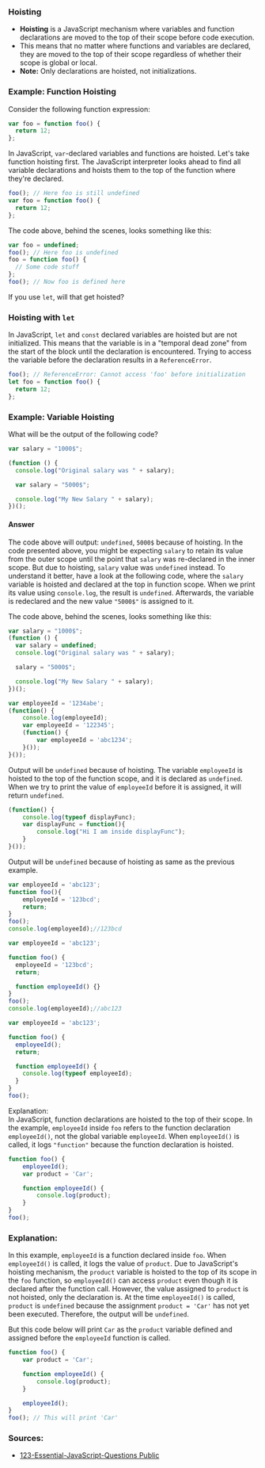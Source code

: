 
### Hoisting
- **Hoisting** is a JavaScript mechanism where variables and function declarations are moved to the top of their scope before code execution.
- This means that no matter where functions and variables are declared, they are moved to the top of their scope regardless of whether their scope is global or local.
- **Note:** Only declarations are hoisted, not initializations.

### Example: Function Hoisting

Consider the following function expression:

```javascript
var foo = function foo() {
  return 12;
};
```

In JavaScript, `var`-declared variables and functions are hoisted. Let's take function hoisting first. The JavaScript interpreter looks ahead to find all variable declarations and hoists them to the top of the function where they're declared.

```javascript
foo(); // Here foo is still undefined
var foo = function foo() {
  return 12;
};
```

The code above, behind the scenes, looks something like this:

```javascript
var foo = undefined;
foo(); // Here foo is undefined
foo = function foo() {
  // Some code stuff
};
foo(); // Now foo is defined here
```

If you use `let`, will that get hoisted?

### Hoisting with `let`

In JavaScript, `let` and `const` declared variables are hoisted but are not initialized. This means that the variable is in a "temporal dead zone" from the start of the block until the declaration is encountered. Trying to access the variable before the declaration results in a `ReferenceError`.

```javascript
foo(); // ReferenceError: Cannot access 'foo' before initialization
let foo = function foo() {
  return 12;
};
```

### Example: Variable Hoisting

What will be the output of the following code?

```javascript
var salary = "1000$";

(function () {
  console.log("Original salary was " + salary);

  var salary = "5000$";

  console.log("My New Salary " + salary);
})();
```

#### Answer

The code above will output: `undefined`, `5000$` because of hoisting. In the code presented above, you might be expecting 
`salary` to retain its value from the outer scope until the point that `salary` was re-declared in the inner scope. But
due to hoisting, `salary` value was `undefined` instead. To understand it better, have a look at the following code, 
where the `salary` variable is hoisted and declared at the top in function scope. When we print its value using 
`console.log`, the result is `undefined`. Afterwards, the variable is redeclared and the new value `"5000$"` is assigned
to it.

The code above, behind the scenes, looks something like this:
```javascript
var salary = "1000$";
(function () {
  var salary = undefined;
  console.log("Original salary was " + salary);

  salary = "5000$";

  console.log("My New Salary " + salary);
})();
```

```js
var employeeId = '1234abe';
(function() {
	console.log(employeeId);
	var employeeId = '122345';
	(function() {
		var employeeId = 'abc1234';
	}());
}());
```
Output will be `undefined` because of hoisting. The variable `employeeId` is hoisted to the top of the function scope,
and it is declared as `undefined`. When we try to print the value of `employeeId` before it is assigned, it will return
`undefined`.

```js
(function() {
	console.log(typeof displayFunc);
	var displayFunc = function(){
		console.log("Hi I am inside displayFunc");
	}
}());
```
Output will be `undefined` because of hoisting as same as the previous example.

```js
var employeeId = 'abc123';
function foo(){
	employeeId = '123bcd';
	return;
}
foo();
console.log(employeeId);//123bcd
```

```js
var employeeId = 'abc123';

function foo() {
  employeeId = '123bcd';
  return;

  function employeeId() {}
}
foo();
console.log(employeeId);//abc123
```

```js
var employeeId = 'abc123';

function foo() {
  employeeId();
  return;

  function employeeId() {
    console.log(typeof employeeId);
  }
}
foo();
```
Explanation:<br/>
In JavaScript, function declarations are hoisted to the top of their scope. In the example, `employeeId` inside `foo`
refers to the function declaration `employeeId()`, not the global variable `employeeId`. When `employeeId()` is called,
it logs `"function"` because the function declaration is hoisted.

```javascript
function foo() {
    employeeId();
    var product = 'Car';

    function employeeId() {
        console.log(product);
    }
}
foo();
```

### Explanation:

In this example, `employeeId` is a function declared inside `foo`. When `employeeId()` is called, it logs the value of 
`product`. Due to JavaScript's hoisting mechanism, the `product` variable is hoisted to the top of its scope in the `foo`
function, so `employeeId()` can access `product` even though it is declared after the function call. However, the value 
assigned to `product` is not hoisted, only the declaration is. At the time `employeeId()` is called, `product` is 
`undefined` because the assignment `product = 'Car'` has not yet been executed. Therefore, the output will be `undefined`.

But this code below will print `Car` as the `product` variable defined and assigned before the `employeeId` function is called.
```js
function foo() {
    var product = 'Car'; 

    function employeeId() {
        console.log(product);
    }

    employeeId();
}
foo(); // This will print 'Car'
```

### Sources:
* [123-Essential-JavaScript-Questions Public](https://github.com/ganqqwerty/123-Essential-JavaScript-Interview-Questions)
